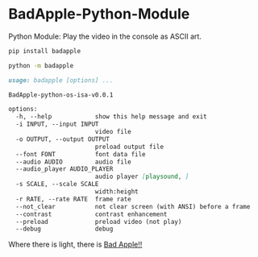 # BadApple-Python-Module

Python Module: Play the video in the console as ASCII art.

```sh
pip install badapple
```

```sh
python -m badapple
```

```markdown
usage: badapple [options] ... 

BadApple-python-os-isa-v0.0.1

options:
  -h, --help            show this help message and exit
  -i INPUT, --input INPUT
                        video file
  -o OUTPUT, --output OUTPUT
                        preload output file
  --font FONT           font data file
  --audio AUDIO         audio file
  --audio_player AUDIO_PLAYER
                        audio player [playsound, ]
  -s SCALE, --scale SCALE
                        width:height
  -r RATE, --rate RATE  frame rate
  --not_clear           not clear screen (with ANSI) before a frame
  --contrast            contrast enhancement
  --preload             preload video (not play)
  --debug               debug
```

Where there is light, there is [Bad Apple!!][ba]

[ba]: https://www.youtube.com/watch?v=FtutLA63Cp8

